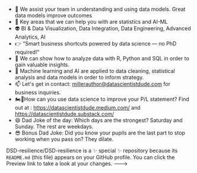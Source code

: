 - 👋 We assist your team in understanding and using data models. Great data models improve outcomes  
- 👀 Key areas that we can help you with are statistics and AI-ML
- 👽 BI & Data Visualization, Data Integration, Data Engineering, Advanced Analytics, AI
- 👉 “Smart business shortcuts powered by data science — no PhD required!"
- 🌱 We can show how to analyze data with R, Python and SQL in order to gain valuable insights.
- 💞️ Machine learning and AI are applied to data cleaning, statistical analysis and data models in order to inform strategy.
- 📫 Let's get in contact: millerauthor@datascientistdude.com for business inquiries.
- 🏍️💨How can you use data science to improve your P/L statement? Find out at : https://datascientistdude.medium.com/ and https://datascientistdude.substack.com/
- 😄 Dad Joke of the day: Which days are the strongest? Saturday and Sunday. The rest are weekdays.
- 😎 Bonus Dad Joke: Did you know your pupils are the last part to stop working when you pass on? They dilate.

DSD-resilience/DSD-resilience is a ✨ special ✨ repository because its `README.md` (this file) appears on your GitHub profile.
You can click the Preview link to take a look at your changes.
--->
